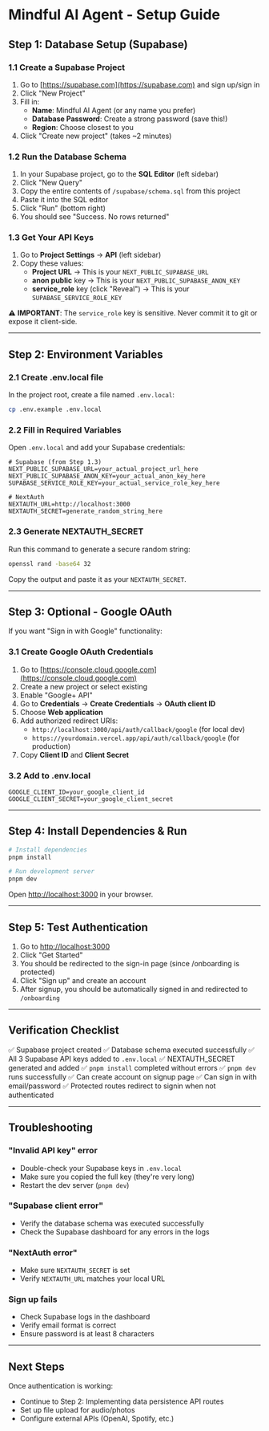 # Mindful AI Agent - Setup Guide

## Step 1: Database Setup (Supabase)

### 1.1 Create a Supabase Project

1. Go to [https://supabase.com](https://supabase.com) and sign up/sign in
2. Click "New Project"
3. Fill in:
   - **Name**: Mindful AI Agent (or any name you prefer)
   - **Database Password**: Create a strong password (save this!)
   - **Region**: Choose closest to you
4. Click "Create new project" (takes ~2 minutes)

### 1.2 Run the Database Schema

1. In your Supabase project, go to the **SQL Editor** (left sidebar)
2. Click "New Query"
3. Copy the entire contents of `/supabase/schema.sql` from this project
4. Paste it into the SQL editor
5. Click "Run" (bottom right)
6. You should see "Success. No rows returned"

### 1.3 Get Your API Keys

1. Go to **Project Settings** → **API** (left sidebar)
2. Copy these values:
   - **Project URL** → This is your `NEXT_PUBLIC_SUPABASE_URL`
   - **anon public** key → This is your `NEXT_PUBLIC_SUPABASE_ANON_KEY`
   - **service_role** key (click "Reveal") → This is your `SUPABASE_SERVICE_ROLE_KEY`

⚠️ **IMPORTANT**: The `service_role` key is sensitive. Never commit it to git or expose it client-side.

---

## Step 2: Environment Variables

### 2.1 Create .env.local file

In the project root, create a file named `.env.local`:

```bash
cp .env.example .env.local
```

### 2.2 Fill in Required Variables

Open `.env.local` and add your Supabase credentials:

```env
# Supabase (from Step 1.3)
NEXT_PUBLIC_SUPABASE_URL=your_actual_project_url_here
NEXT_PUBLIC_SUPABASE_ANON_KEY=your_actual_anon_key_here
SUPABASE_SERVICE_ROLE_KEY=your_actual_service_role_key_here

# NextAuth
NEXTAUTH_URL=http://localhost:3000
NEXTAUTH_SECRET=generate_random_string_here
```

### 2.3 Generate NEXTAUTH_SECRET

Run this command to generate a secure random string:

```bash
openssl rand -base64 32
```

Copy the output and paste it as your `NEXTAUTH_SECRET`.

---

## Step 3: Optional - Google OAuth

If you want "Sign in with Google" functionality:

### 3.1 Create Google OAuth Credentials

1. Go to [https://console.cloud.google.com](https://console.cloud.google.com)
2. Create a new project or select existing
3. Enable "Google+ API"
4. Go to **Credentials** → **Create Credentials** → **OAuth client ID**
5. Choose **Web application**
6. Add authorized redirect URIs:
   - `http://localhost:3000/api/auth/callback/google` (for local dev)
   - `https://yourdomain.vercel.app/api/auth/callback/google` (for production)
7. Copy **Client ID** and **Client Secret**

### 3.2 Add to .env.local

```env
GOOGLE_CLIENT_ID=your_google_client_id
GOOGLE_CLIENT_SECRET=your_google_client_secret
```

---

## Step 4: Install Dependencies & Run

```bash
# Install dependencies
pnpm install

# Run development server
pnpm dev
```

Open [http://localhost:3000](http://localhost:3000) in your browser.

---

## Step 5: Test Authentication

1. Go to [http://localhost:3000](http://localhost:3000)
2. Click "Get Started"
3. You should be redirected to the sign-in page (since /onboarding is protected)
4. Click "Sign up" and create an account
5. After signup, you should be automatically signed in and redirected to `/onboarding`

---

## Verification Checklist

✅ Supabase project created
✅ Database schema executed successfully
✅ All 3 Supabase API keys added to `.env.local`
✅ NEXTAUTH_SECRET generated and added
✅ `pnpm install` completed without errors
✅ `pnpm dev` runs successfully
✅ Can create account on signup page
✅ Can sign in with email/password
✅ Protected routes redirect to signin when not authenticated

---

## Troubleshooting

### "Invalid API key" error
- Double-check your Supabase keys in `.env.local`
- Make sure you copied the full key (they're very long)
- Restart the dev server (`pnpm dev`)

### "Supabase client error"
- Verify the database schema was executed successfully
- Check the Supabase dashboard for any errors in the logs

### "NextAuth error"
- Make sure `NEXTAUTH_SECRET` is set
- Verify `NEXTAUTH_URL` matches your local URL

### Sign up fails
- Check Supabase logs in the dashboard
- Verify email format is correct
- Ensure password is at least 8 characters

---

## Next Steps

Once authentication is working:
- Continue to Step 2: Implementing data persistence API routes
- Set up file upload for audio/photos
- Configure external APIs (OpenAI, Spotify, etc.)

